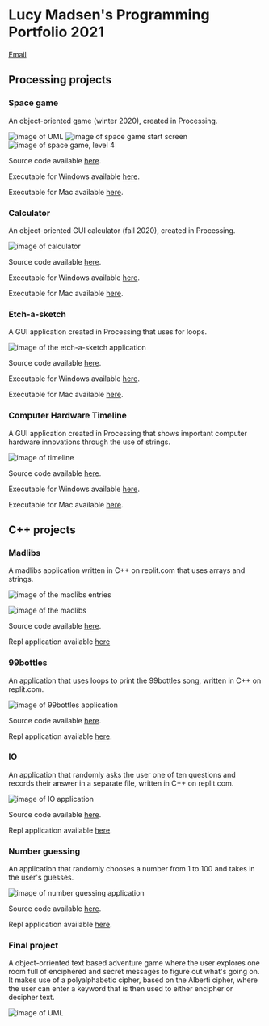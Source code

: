 # Lucy Madsen's Programming Portfolio 2021
[Email](mailto:lucinda.madsen@gmail.com)

## Processing projects

### Space game
An object-oriented game (winter 2020), created in Processing.

![image of UML](https://github.com/lucinda27/programming-portfolio/blob/gh-pages/Images/UML.png?raw=true)
![image of space game start screen](https://github.com/lucinda27/programming-portfolio/blob/gh-pages/Images/spacegame%20startscreen.png?raw=true)
![image of space game, level 4](https://github.com/lucinda27/programming-portfolio/blob/gh-pages/Images/spacegame%204.png?raw=true) 

Source code available [here](https://github.com/lucinda27/programming-portfolio/tree/gh-pages/src/Spacegame).

Executable for Windows available [here](https://github.com/lucinda27/programming-portfolio/blob/gh-pages/applications/Spacegame/application.windows64.zip).

Executable for Mac available [here](https://github.com/lucinda27/programming-portfolio/blob/gh-pages/applications/Spacegame/application.macosx.zip).

### Calculator
An object-oriented GUI calculator (fall 2020), created in Processing.

![image of calculator](https://github.com/lucinda27/programming-portfolio/blob/gh-pages/Images/calculator.png?raw=true)

Source code available [here](https://github.com/lucinda27/programming-portfolio/tree/gh-pages/src/Spacegame).

Executable for Windows available [here](https://github.com/lucinda27/programming-portfolio/blob/gh-pages/applications/Calculator/application.windows64.zip).

Executable for Mac available [here](https://github.com/lucinda27/programming-portfolio/blob/gh-pages/applications/Calculator/application.macosx.zip).

### Etch-a-sketch
A GUI application created in Processing that uses for loops.

![image of the etch-a-sketch application](https://github.com/lucinda27/programming-portfolio/blob/gh-pages/Images/etch-a-sketch.png?raw=true)

Source code available [here](https://github.com/lucinda27/programming-portfolio/tree/gh-pages/src/etch_a_sketch).

Executable for Windows available [here](https://github.com/lucinda27/programming-portfolio/blob/gh-pages/applications/etch-a-sketch/application.windows64.zip).

Executable for Mac available [here](https://github.com/lucinda27/programming-portfolio/blob/gh-pages/applications/etch-a-sketch/application.macosx.zip).

### Computer Hardware Timeline
A GUI application created in Processing that shows important computer hardware innovations through the use of strings.

![image of timeline](https://github.com/lucinda27/programming-portfolio/blob/gh-pages/Images/timeline.png?raw=true)

Source code available [here](https://github.com/lucinda27/programming-portfolio/tree/gh-pages/src/timeline).

Executable for Windows available [here](https://github.com/lucinda27/programming-portfolio/blob/gh-pages/applications/computertimeline/application.windows64.zip).

Executable for Mac available [here](https://github.com/lucinda27/programming-portfolio/blob/gh-pages/applications/computertimeline/application.macosx.zip).

## C++ projects

### Madlibs
A madlibs application written in C++ on replit.com that uses arrays and strings.

![image of the madlibs entries](https://github.com/lucinda27/programming-portfolio/blob/gh-pages/Images/madlibs%20entries.png?raw=true)

![image of the madlibs](https://github.com/lucinda27/programming-portfolio/blob/gh-pages/Images/madlibs.png?raw=true)

Source code available [here](https://github.com/lucinda27/programming-portfolio/tree/gh-pages/src/Madlibs).

Repl application available [here](https://replit.com/@LUCINDAMADSEN/madlibs#main.cpp)

### 99bottles
An application that uses loops to print the 99bottles song, written in C++ on replit.com.

![image of 99bottles application](https://github.com/lucinda27/programming-portfolio/blob/gh-pages/Images/99bottles.png?raw=true)

Source code available [here](https://github.com/lucinda27/programming-portfolio/tree/gh-pages/src/99bottles).

Repl application available [here](https://replit.com/@LUCINDAMADSEN/99bottles-2).

### IO
An application that randomly asks the user one of ten questions and records their answer in a separate file, written in C++ on replit.com.

![image of IO application](https://github.com/lucinda27/programming-portfolio/blob/gh-pages/Images/IO.png?raw=true)

Source code available [here](https://github.com/lucinda27/programming-portfolio/tree/gh-pages/src/IO).

Repl application available [here](https://replit.com/@LUCINDAMADSEN/I-O#main.cpp).

### Number guessing
An application that randomly chooses a number from 1 to 100 and takes in the user's guesses.

![image of number guessing application](https://github.com/lucinda27/programming-portfolio/blob/gh-pages/Images/numberguessing.png?raw=true)

Source code available [here](https://github.com/lucinda27/programming-portfolio/tree/gh-pages/src/numberguessing).

Repl application available [here](https://replit.com/@LUCINDAMADSEN/Numberguessing#main.cpp).

### Final project
A object-orriented text based adventure game where the user explores one room full of enciphered and secret messages to figure out what's going on. It makes use of a polyalphabetic cipher, based on the Alberti cipher, where the user can enter a keyword that is then used to either encipher or decipher text.

![image of UML](https://github.com/lucinda27/programming-portfolio/blob/gh-pages/Images/Ciphergame%20final%20UML.png?raw=true)


